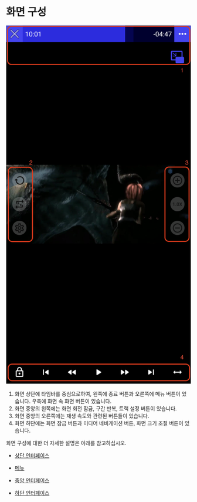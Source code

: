 # 화면 구성

![](./img/screen_layout_full.png)

1. 화면 상단에 타임바를 중심으로하여, 왼쪽에 종료 버튼과 오른쪽에 메뉴 버튼이 있습니다. 우측에 화면 속 화면 버튼이 있습니다.
2. 화면 중앙의 왼쪽에는 화면 회전 잠금, 구간 반복, 트랙 설정 버튼이 있습니다.
3. 화면 중앙의 오른쪽에는 재생 속도와 관련된 버튼들이 있습니다.
4. 화면 하단에는 화면 잠금 버튼과 미디어 네비게이션 버튼, 화면 크기 조절 버튼이 있습니다.

화면 구성에 대한 더 자세한 설명은 아래를 참고하십시오.

- [상단 인터페이스](./details.md#상단-인터페이스)

- [메뉴](./details.md#메뉴)

- [중앙 인터페이스](./details.md#중앙-인터페이스)

- [하단 인터페이스](./details.md#하단-인터페이스)
